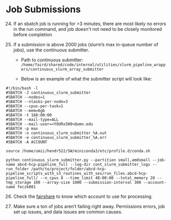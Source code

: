 # Job Submissions

24. If an sbatch job is running for >3 minutes, there are most likely no errors in the run command, and job doesn't not need to be closely monitored before completion 

25. If a submission is above 2000 jobs (slurm’s max in-queue number of jobs), use the continuous submitter.

    * Path to continuous submitter: `/home/faird/shared/code/internal/utilities/slurm_pipeline_wrappers/continuous_slurm_array_submitter`

    * Below is an example of what the submitter script will look like:

```
#!/bin/bash -l
#SBATCH -J continuous_slurm_submitter
#SBATCH --nodes=1
#SBATCH --ntasks-per-node=3
#SBATCH --cpus-per-task=1
#SBATCH --mem=6gb
#SBATCH -t 168:00:00
#SBATCH --mail-type=ALL
#SBATCH --mail-user=<YOURx500>@umn.edu
#SBATCH -p max
#SBATCH -o continuous_slurm_submitter_%A.out
#SBATCH -e continuous_slurm_submitter_%A.err
#SBATCH -A ACCOUNT

source /home/umii/hendr522/SW/miniconda3/etc/profile.d/conda.sh

python continuous_slurm_submitter.py --partition small,amdsmall --job-name abcd-hcp-pipeline_full --log-dir cont_slurm_submitter_logs --run_folder /path/to/project/folder/abcd-hcp-pipeline_scripts_with_s3_routines_with_ses/run_files.abcd-hcp-pipeline_full/ --n_cpus 8 --time_limit 48:00:00 --total_memory 20 --tmp_storage 100 --array-size 1000 --submission-interval 300 --account-name feczk001
```

26. Check the [fairshare](fairshare.md) to know which account to use for processing.

27. Make sure a ton of jobs aren’t failing right away. Permissions errors, job set up issues, and data issues are common causes.